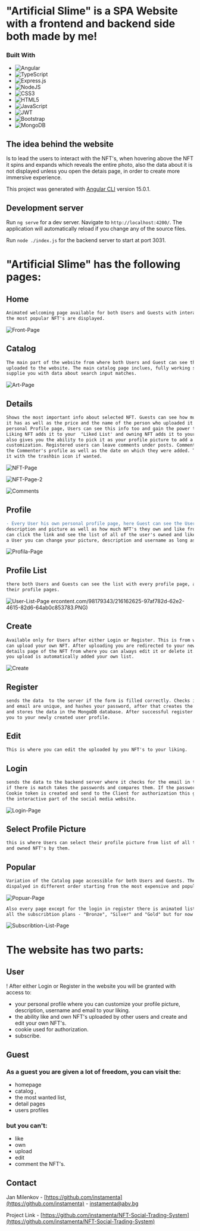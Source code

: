 # "Artificial Slime" is a SPA Website with a frontend and backend side both made by me!
### Built With

* ![Angular](https://img.shields.io/badge/angular-%23DD0031.svg?style=for-the-badge&logo=angular&logoColor=white)
* ![TypeScript](https://img.shields.io/badge/typescript-%23007ACC.svg?style=for-the-badge&logo=typescript&logoColor=white)
* ![Express.js](https://img.shields.io/badge/express.js-%23404d59.svg?style=for-the-badge&logo=express&logoColor=%2361DAFB)
* ![NodeJS](https://img.shields.io/badge/node.js-6DA55F?style=for-the-badge&logo=node.js&logoColor=white)
* ![CSS3](https://img.shields.io/badge/css3-%231572B6.svg?style=for-the-badge&logo=css3&logoColor=white)
* ![HTML5](https://img.shields.io/badge/html5-%23E34F26.svg?style=for-the-badge&logo=html5&logoColor=white)
* ![JavaScript](https://img.shields.io/badge/javascript-%23323330.svg?style=for-the-badge&logo=javascript&logoColor=%23F7DF1E)
* ![JWT](https://img.shields.io/badge/JWT-black?style=for-the-badge&logo=JSON%20web%20tokens)
* ![Bootstrap](https://img.shields.io/badge/bootstrap-%23563D7C.svg?style=for-the-badge&logo=bootstrap&logoColor=white)
* ![MongoDB](https://img.shields.io/badge/MongoDB-%234ea94b.svg?style=for-the-badge&logo=mongodb&logoColor=white)
   
## The idea behind the website

Is to lead the users to interact with the NFT's,
when hovering above the NFT it spins and expands which reveals the entire photo,
also the data about it is not displayed unless you open the detais page, in order
to create more immersive experience.

This project was generated with [Angular CLI](https://github.com/angular/angular-cli) version 15.0.1.

## Development server

Run `ng serve` for a dev server. Navigate to `http://localhost:4200/`. The application will automatically reload if you change any of the source files.

Run `node ./index.js` for the backend server to start at port 3031.

# "Artificial Slime" has the following pages: 

## Home 
```diff
Animated welcoming page available for both Users and Guests with interactive part where
the most popular NFT's are displayed.
``` 
      
![Front-Page](https://user-images.githubusercontent.com/98179343/216161956-c5f8b56c-26b8-4407-9bb0-c65daa2da8f7.png)

 ## Catalog 
```diff
The main part of the website from where both Users and Guest can see the list of every NFT
uploaded to the website. The main catalog page inclues, fully working search box which 
supplie you with data about search input matches.
```      
![Art-Page](https://user-images.githubusercontent.com/98179343/216162538-c2c30f9b-ea3c-4a70-a762-18dd9e7e1d50.png)

## Details
```diff
Shows the most important info about selected NFT. Guests can see how much likes and owns
it has as well as the price and the name of the person who uploaded it which leads to his
personal Profile page, Users can see this info too and gain the power to Own and Like. 
Liking NFT adds it to your  "Liked List' and owning NFT adds it to your "Owned List" but 
also gives you the ability to pick it as your profile picture to add a unique self expression 
customization. Registered users can leave comments under posts. Comments have working link to
the Commenter's profile as well as the date on which they were added. The Commenter canremove
it with the trashbin icon if wanted.
```      

![NFT-Page](https://user-images.githubusercontent.com/98179343/216162599-0cb92fd4-20f8-4fdb-8f3c-2ec84a62ca99.PNG)

![NFT-Page-2](https://user-images.githubusercontent.com/98179343/216162601-956501b6-5dac-4f03-a5fb-ba150d207d7b.PNG)

![Comments](https://user-images.githubusercontent.com/98179343/216162549-7c576b52-a465-4263-b1f8-37ae5c63f3e0.PNG)

 ## Profile 
```diff
- Every User his own personal profile page, here Guest can see the User's name, 
description and picture as well as how much NFT's they own and like from where they
can click the link and see the list of all of the user's owned and liked NFT's, as
a User you can change your picture, description and username as long as they remain unique.
```        
      
![Profila-Page](https://user-images.githubusercontent.com/98179343/216163517-b7c1ab22-cb06-400f-a165-f84b9c1284df.PNG)    
    
##  Profile List 
```diff
there both Users and Guests can see the list with every profile page, and access
their profile pages.
```       

![User-List-Page](https://user-images.githubusercontent.com/98179343/216162633-fb020e96-fecd-4494-92a2-0f60db0069f6.png)
ercontent.com/98179343/216162625-97af782d-62e2-4615-82d6-64ab0c853783.PNG)
      
##  Create 
```diff
Available only for Users after either Login or Register. This is from where you
can upload your own NFT. After uploading you are redirected to your newly created
details page of the NFT from where you can always edit it or delete it.  Every NFT 
you upload is automatically added your own list.
```   

![Create](https://user-images.githubusercontent.com/98179343/216162553-87355ae1-5c03-4080-8ec6-cba64dc819ca.PNG)

##  Register 
```diff
sends the data  to the server if the form is filled correctly. Checks if the username
and email are unique, and hashes your password, after that creates the user profile 
and stores the data in the MongoDB database. After successful register it redirects
you to your newly created user profile. 
```
    
##  Edit 
```diff
This is where you can edit the uploaded by you NFT's to your liking.
```    

##  Login 
```diff
sends the data to the backend server where it checks for the email in the database,
if there is match takes the passwords and compares them. If the password match a JWT 
Cookie token is created and send to the Client for authorization this gives access to
the interactive part of the social media website.
```      
      
![Login-Page](https://user-images.githubusercontent.com/98179343/216162591-6fe6703e-4c79-4b11-a64f-74c190699679.png)

##  Select Profile Picture 
```diff
this is where Users can select their profile picture from list of all the uploaded
and owned NFT's by them.
```     
  ##  Popular
```diff
Variation of the Catalog page accessible for both Users and Guests. The NFT's are
dispalyed in different order starting from the most expensive and popular.
```  

![Popuar-Page](https://user-images.githubusercontent.com/98179343/216162615-e7f1842a-3960-45c2-9071-bc4d4722edfa.png)
    
```diff
Also every page except for the login in register there is animated list with all
all the subscribtion plans - "Bronze", "Silver" and "Gold" but for now there is no way to subscribe.
```  

![Subscribtion-List-Page](https://user-images.githubusercontent.com/98179343/216162629-63fce849-e10f-4380-8e2c-bda3be34b90a.png)

# The website has two parts:

## User
! After either Login or Register in the website you will be granted with access to:
* your personal profile where you can customize your profile picture, description, username and email to your liking.
* the ability like and own NFT's uploaded by other users and create and edit your own NFT's.
* cookie used for authorization.
* subscribe.
 
## Guest 
### As a guest you are given a lot of freedom, you can visit the:
* homepage
* catalog , 
* the most wanted list, 
* detail pages 
* users profiles
### but you can't: 
* like
* own
* upload
* edit 
* comment 
the NFT's.

## Contact

Jan Milenkov - [https://github.com/instamenta](https://github.com/instamenta) - instamenta@abv.bg

Project Link - [https://github.com/instamenta/NFT-Social-Trading-System](https://github.com/instamenta/NFT-Social-Trading-System)

